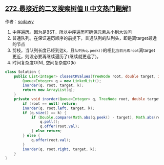 ## [272.最接近的二叉搜索树值 II 中文热门题解1](https://leetcode.cn/problems/closest-binary-search-tree-value-ii/solutions/100000/yi-dong-zhong-xu-bian-li-pu-tong-dui-lie-09ji)

作者：[sodawy](https://leetcode.cn/u/sodawy)
1. 中序遍历。因为是BST，所以中序遍历可确保元素从小到大访问
2. 普通队列。在保证遍历顺序的前提下，普通队列的队列头，即是离target最远的节点
3. 剪枝。当队列长度已经到达k，且`队列头q.peek()`的相比`当前元素root`离target更近，则没必要再继续遍历了(继续就更远了)。
4. 时间复杂度O(N), 空间复杂度O(k)

```java
class Solution {
    public List<Integer> closestKValues(TreeNode root, double target, int k) {
        Queue<Integer> q = new LinkedList();
        inorder(q, root, target, k);
        return new ArrayList(q);
    }
    private void inorder(Queue<Integer> q, TreeNode root, double target, int k) {
        if (root == null) return;
        inorder(q, root.left, target, k);
        if (q.size() == k) {
            if (Double.compare(Math.abs(q.peek() - target), Math.abs(root.val - target)) > 0) {
                q.poll();
                q.offer(root.val);
            } else return;
        } else {
            q.offer(root.val);
        }
        inorder(q, root.right, target, k);
    }
}
```
